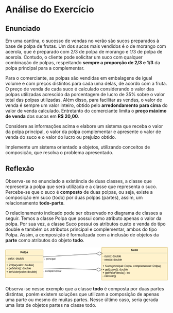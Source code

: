 # Análise do Exercício

## Enunciado

Em uma cantina, o sucesso de vendas no verão são sucos preparados à base de polpa de frutas. Um dos sucos mais vendidos
é o de morango com acerola, que é preparado com 2/3 de polpa de morango e 1/3 de polpa de acerola. Contudo, o cliente
pode solicitar um suco com qualquer combinação de polpas, respeitando **sempre a proporção de 2/3 e 1/3** da polpa
principal
para a complementar.

Para o comerciante, as polpas são vendidas em embalagens de igual volume e com preços distintos para cada uma delas, de
acordo com a fruta. O preço de venda de cada suco é calculado considerando o valor das polpas utilizadas acrescido da
porcentagem de lucro de 35% sobre o valor total das polpas utilizadas. Além disso, para facilitar as vendas, o valor de
venda é sempre um valor inteiro, obtido pelo **arredondamento para cima** do valor de venda calculado. Entretanto do
comerciante limita o **preço máximo de venda** dos sucos em **R$ 20,00**.

Considere as informações acima e elabore um sistema que receba o valor da polpa principal, o valor da polpa complementar
e apresente o valor de venda do suco e o valor do lucro ou prejuízo obtido.

Implemente um sistema orientado a objetos, utilizando conceitos de composição, que resolva o problema apresentado.

## Reflexão

Observa-se no enunciado a existência de duas classes, a classe que representa a polpa que será utilizada e a classe que
representa o suco. Percebe-se que o suco é **composto** de duas polpas, ou seja, existe a composição em suco (todo) por
duas polpas (partes), assim, um relacionamento **todo-parte**.

O relacionamento indicado pode ser observado no diagrama de classes a seguir. Temos a classe Polpa que possui como 
atributo apenas o valor da polpa. Por sua vez, a classe Suco possui os atributos custo e venda do tipo double e também
os atributos principal e complementar, ambos do tipo Polpa. Assim, a composição é formalizada com a inclusão de objetos
da **parte** como atributos do objeto **todo**.

![](https://github.com/ednilsonrossi/sin-inoo-2023/blob/main/ExerciciosFixacao/Fixacao7/ProjetoSucoDePolpa/SucoDePolpa/assets/classes.drawio.png?raw=true)

Observa-se nesse exemplo que a classe **todo** é composta por duas partes distintas, porém existem soluções que 
utilizam a composição de apenas uma parte ou mesmo de muitas partes. Nesse último caso, seria gerada uma lista de 
objetos partes na classe todo.